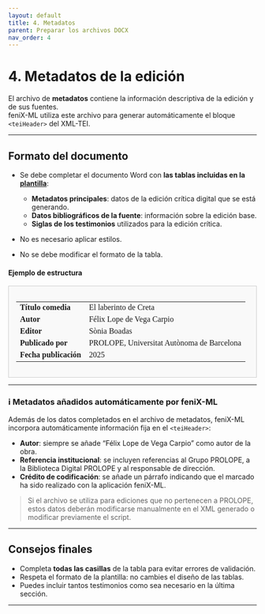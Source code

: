 ```yaml
---
layout: default
title: 4. Metadatos
parent: Preparar los archivos DOCX
nav_order: 4
---
```


# 4. Metadatos de la edición

El archivo de **metadatos** contiene la información descriptiva de la edición y de sus fuentes.  
feniX-ML utiliza este archivo para generar automáticamente el bloque `<teiHeader>` del XML-TEI.

---

## Formato del documento

- Se debe completar el documento Word con **las tablas incluidas en la [plantilla](https://github.com/prolopeuab/feniX-ML/ejemplos)**:  
  - **Metadatos principales**: datos de la edición crítica digital que se está generando.  
  - **Datos bibliográficos de la fuente**: información sobre la edición base.  
  - **Siglas de los testimonios** utilizados para la edición crítica.

- No es necesario aplicar estilos. 
- No se debe modificar el formato de la tabla.


#### Ejemplo de estructura

<div style="border: 1px solid #ccc; padding: 1em; background-color: #f9f9f9; font-family: 'Garamond', serif; font-size: 1.05em;">
<table>
<tr><td><b>Título comedia</b></td><td>El laberinto de Creta</td></tr>
<tr><td><b>Autor</b></td><td>Félix Lope de Vega Carpio</td></tr>
<tr><td><b>Editor</b></td><td>Sònia Boadas</td></tr>
<tr><td><b>Publicado por</b></td><td>PROLOPE, Universitat Autònoma de Barcelona</td></tr>
<tr><td><b>Fecha publicación</b></td><td>2025</td></tr>
</table>
</div>

---

### ℹ️ Metadatos añadidos automáticamente por feniX-ML

Además de los datos completados en el archivo de metadatos, feniX-ML incorpora automáticamente información fija en el `<teiHeader>`:

- **Autor**: siempre se añade “Félix Lope de Vega Carpio” como autor de la obra.  
- **Referencia institucional**: se incluyen referencias al Grupo PROLOPE, a la Biblioteca Digital PROLOPE y al responsable de dirección.  
- **Crédito de codificación**: se añade un párrafo indicando que el marcado ha sido realizado con la aplicación feniX-ML.

> Si el archivo se utiliza para ediciones que no pertenecen a PROLOPE, estos datos deberán modificarse manualmente en el XML generado o modificar previamente el script.

---

## Consejos finales

- Completa **todas las casillas** de la tabla para evitar errores de validación.  
- Respeta el formato de la plantilla: no cambies el diseño de las tablas.  
- Puedes incluir tantos testimonios como sea necesario en la última sección.

---
